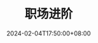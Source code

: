 ---
weight: 600
title: "职场进阶"
description: "职场研习社-知识库-职场进阶101"
icon: menu_book
date: 2024-02-04T17:50:00+08:00
lastmod: 2024-02-04T17:50:00+08:00
draft: false
images: []
---